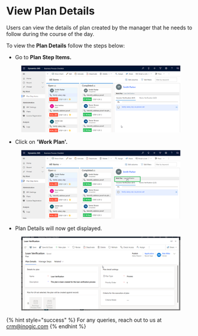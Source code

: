 # View Plan Details

Users can view the details of plan created by the manager that he needs to follow during the course of the day.

To view the **Plan Details** follow the steps below:

* Go to **Plan Step Items.**

<figure><img src="../../../.gitbook/assets/view plan details.png" alt=""><figcaption></figcaption></figure>

* Click on **'Work Plan'.**

<figure><img src="../../../.gitbook/assets/view plan details2.png" alt=""><figcaption></figcaption></figure>

* Plan Details will now get displayed.

<figure><img src="../../../.gitbook/assets/view plan details3.png" alt=""><figcaption></figcaption></figure>

{% hint style="success" %}
For any queries, reach out to us at [crm@inogic.com](mailto:crm@inogic.com)
{% endhint %}
